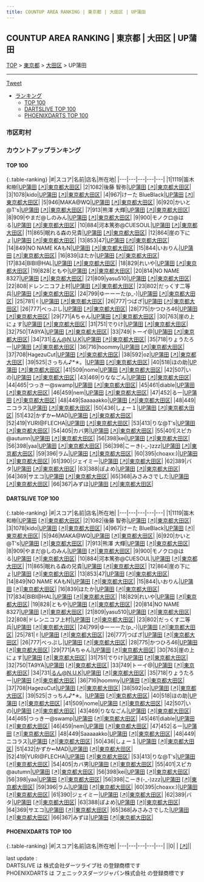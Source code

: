 ```yaml
---
title: COUNTUP AREA RANKING | 東京都 | 大田区 | UP蒲田
---
```

## COUNTUP AREA RANKING | 東京都 | 大田区 | UP蒲田

[TOP](/darts/rank/) > [東京都](/darts/rank/東京都/) > [大田区](/darts/rank/東京都/大田区/) > UP蒲田

___

<a href="https://twitter.com/share?ref_src=twsrc%5Etfw" data-text="COUNTUP AREA RANKING | 東京都大田区UP蒲田" class="twitter-share-button" data-hashtags="DARTSLIVE,PHOENIXDARTS,darts,ダーツ" data-show-count="false">Tweet</a>

* [ランキング](#カウントアップランキング)
    * [TOP 100](#top-100)
    * [DARTSLIVE TOP 100](#dartslive-top-100)
    * [PHOENIXDARTS TOP 100](#phoenixdarts-top-100)

### 市区町村

<ul>

</ul>

### カウントアップランキング

#### TOP 100



{:.table-ranking}
|#|スコア|名前|店名|所在地|
|---|---|---|---|---|
|1|1119|<span class="rank-name-dl">笛木　和樹</span>|<a href="/darts/rank/shops/bbd06daa3728c642a3f63593b5358cc4.html">UP蒲田</a> <a href="https://search.dartslive.com/jp/shop/bbd06daa3728c642a3f63593b5358cc4">[↗]</a>|<a href="/darts/rank/東京都/大田区">東京都大田区</a>|
|2|1082|<span class="rank-name-dl">後藤 智弥</span>|<a href="/darts/rank/shops/bbd06daa3728c642a3f63593b5358cc4.html">UP蒲田</a> <a href="https://search.dartslive.com/jp/shop/bbd06daa3728c642a3f63593b5358cc4">[↗]</a>|<a href="/darts/rank/東京都/大田区">東京都大田区</a>|
|3|1078|<span class="rank-name-dl">kido</span>|<a href="/darts/rank/shops/bbd06daa3728c642a3f63593b5358cc4.html">UP蒲田</a> <a href="https://search.dartslive.com/jp/shop/bbd06daa3728c642a3f63593b5358cc4">[↗]</a>|<a href="/darts/rank/東京都/大田区">東京都大田区</a>|
|4|967|<span class="rank-name-dl">けーた BlueBlack</span>|<a href="/darts/rank/shops/bbd06daa3728c642a3f63593b5358cc4.html">UP蒲田</a> <a href="https://search.dartslive.com/jp/shop/bbd06daa3728c642a3f63593b5358cc4">[↗]</a>|<a href="/darts/rank/東京都/大田区">東京都大田区</a>|
|5|946|<span class="rank-name-dl">MAKA@WQ</span>|<a href="/darts/rank/shops/bbd06daa3728c642a3f63593b5358cc4.html">UP蒲田</a> <a href="https://search.dartslive.com/jp/shop/bbd06daa3728c642a3f63593b5358cc4">[↗]</a>|<a href="/darts/rank/東京都/大田区">東京都大田区</a>|
|6|920|<span class="rank-name-dl">かいと@T&#x27;s</span>|<a href="/darts/rank/shops/bbd06daa3728c642a3f63593b5358cc4.html">UP蒲田</a> <a href="https://search.dartslive.com/jp/shop/bbd06daa3728c642a3f63593b5358cc4">[↗]</a>|<a href="/darts/rank/東京都/大田区">東京都大田区</a>|
|7|913|<span class="rank-name-dl">熊澤 大輝</span>|<a href="/darts/rank/shops/bbd06daa3728c642a3f63593b5358cc4.html">UP蒲田</a> <a href="https://search.dartslive.com/jp/shop/bbd06daa3728c642a3f63593b5358cc4">[↗]</a>|<a href="/darts/rank/東京都/大田区">東京都大田区</a>|
|8|909|<span class="rank-name-dl">やまだ@しのみん</span>|<a href="/darts/rank/shops/bbd06daa3728c642a3f63593b5358cc4.html">UP蒲田</a> <a href="https://search.dartslive.com/jp/shop/bbd06daa3728c642a3f63593b5358cc4">[↗]</a>|<a href="/darts/rank/東京都/大田区">東京都大田区</a>|
|9|900|<span class="rank-name-dl">モノクロ@はる</span>|<a href="/darts/rank/shops/bbd06daa3728c642a3f63593b5358cc4.html">UP蒲田</a> <a href="https://search.dartslive.com/jp/shop/bbd06daa3728c642a3f63593b5358cc4">[↗]</a>|<a href="/darts/rank/東京都/大田区">東京都大田区</a>|
|10|884|<span class="rank-name-dl">河本篤弥@CUESOUL</span>|<a href="/darts/rank/shops/bbd06daa3728c642a3f63593b5358cc4.html">UP蒲田</a> <a href="https://search.dartslive.com/jp/shop/bbd06daa3728c642a3f63593b5358cc4">[↗]</a>|<a href="/darts/rank/東京都/大田区">東京都大田区</a>|
|11|865|<span class="rank-name-dl">眠れる森の兄貴</span>|<a href="/darts/rank/shops/bbd06daa3728c642a3f63593b5358cc4.html">UP蒲田</a> <a href="https://search.dartslive.com/jp/shop/bbd06daa3728c642a3f63593b5358cc4">[↗]</a>|<a href="/darts/rank/東京都/大田区">東京都大田区</a>|
|12|864|<span class="rank-name-dl">崖の下にょ</span>|<a href="/darts/rank/shops/bbd06daa3728c642a3f63593b5358cc4.html">UP蒲田</a> <a href="https://search.dartslive.com/jp/shop/bbd06daa3728c642a3f63593b5358cc4">[↗]</a>|<a href="/darts/rank/東京都/大田区">東京都大田区</a>|
|13|853|<span class="rank-name-dl">47</span>|<a href="/darts/rank/shops/bbd06daa3728c642a3f63593b5358cc4.html">UP蒲田</a> <a href="https://search.dartslive.com/jp/shop/bbd06daa3728c642a3f63593b5358cc4">[↗]</a>|<a href="/darts/rank/東京都/大田区">東京都大田区</a>|
|14|849|<span class="rank-name-dl">NO NAME KAもN</span>|<a href="/darts/rank/shops/bbd06daa3728c642a3f63593b5358cc4.html">UP蒲田</a> <a href="https://search.dartslive.com/jp/shop/bbd06daa3728c642a3f63593b5358cc4">[↗]</a>|<a href="/darts/rank/東京都/大田区">東京都大田区</a>|
|15|844|<span class="rank-name-dl">いおりん</span>|<a href="/darts/rank/shops/bbd06daa3728c642a3f63593b5358cc4.html">UP蒲田</a> <a href="https://search.dartslive.com/jp/shop/bbd06daa3728c642a3f63593b5358cc4">[↗]</a>|<a href="/darts/rank/東京都/大田区">東京都大田区</a>|
|16|839|<span class="rank-name-dl">ほたか</span>|<a href="/darts/rank/shops/bbd06daa3728c642a3f63593b5358cc4.html">UP蒲田</a> <a href="https://search.dartslive.com/jp/shop/bbd06daa3728c642a3f63593b5358cc4">[↗]</a>|<a href="/darts/rank/東京都/大田区">東京都大田区</a>|
|17|834|<span class="rank-name-dl">BIBI@HAL</span>|<a href="/darts/rank/shops/bbd06daa3728c642a3f63593b5358cc4.html">UP蒲田</a> <a href="https://search.dartslive.com/jp/shop/bbd06daa3728c642a3f63593b5358cc4">[↗]</a>|<a href="/darts/rank/東京都/大田区">東京都大田区</a>|
|18|829|<span class="rank-name-dl">れいや</span>|<a href="/darts/rank/shops/bbd06daa3728c642a3f63593b5358cc4.html">UP蒲田</a> <a href="https://search.dartslive.com/jp/shop/bbd06daa3728c642a3f63593b5358cc4">[↗]</a>|<a href="/darts/rank/東京都/大田区">東京都大田区</a>|
|19|828|<span class="rank-name-dl">ともや</span>|<a href="/darts/rank/shops/bbd06daa3728c642a3f63593b5358cc4.html">UP蒲田</a> <a href="https://search.dartslive.com/jp/shop/bbd06daa3728c642a3f63593b5358cc4">[↗]</a>|<a href="/darts/rank/東京都/大田区">東京都大田区</a>|
|20|814|<span class="rank-name-dl">NO NAME 8327</span>|<a href="/darts/rank/shops/bbd06daa3728c642a3f63593b5358cc4.html">UP蒲田</a> <a href="https://search.dartslive.com/jp/shop/bbd06daa3728c642a3f63593b5358cc4">[↗]</a>|<a href="/darts/rank/東京都/大田区">東京都大田区</a>|
|21|809|<span class="rank-name-dl">yasu510</span>|<a href="/darts/rank/shops/bbd06daa3728c642a3f63593b5358cc4.html">UP蒲田</a> <a href="https://search.dartslive.com/jp/shop/bbd06daa3728c642a3f63593b5358cc4">[↗]</a>|<a href="/darts/rank/東京都/大田区">東京都大田区</a>|
|22|808|<span class="rank-name-dl">ドレンニコフ上村</span>|<a href="/darts/rank/shops/bbd06daa3728c642a3f63593b5358cc4.html">UP蒲田</a> <a href="https://search.dartslive.com/jp/shop/bbd06daa3728c642a3f63593b5358cc4">[↗]</a>|<a href="/darts/rank/東京都/大田区">東京都大田区</a>|
|23|802|<span class="rank-name-dl">だっくす二等兵</span>|<a href="/darts/rank/shops/bbd06daa3728c642a3f63593b5358cc4.html">UP蒲田</a> <a href="https://search.dartslive.com/jp/shop/bbd06daa3728c642a3f63593b5358cc4">[↗]</a>|<a href="/darts/rank/東京都/大田区">東京都大田区</a>|
|24|799|<span class="rank-name-dl">ゆーーーた(p_-)</span>|<a href="/darts/rank/shops/bbd06daa3728c642a3f63593b5358cc4.html">UP蒲田</a> <a href="https://search.dartslive.com/jp/shop/bbd06daa3728c642a3f63593b5358cc4">[↗]</a>|<a href="/darts/rank/東京都/大田区">東京都大田区</a>|
|25|781|<span class="rank-name-dl">✌︎</span>|<a href="/darts/rank/shops/bbd06daa3728c642a3f63593b5358cc4.html">UP蒲田</a> <a href="https://search.dartslive.com/jp/shop/bbd06daa3728c642a3f63593b5358cc4">[↗]</a>|<a href="/darts/rank/東京都/大田区">東京都大田区</a>|
|26|777|<span class="rank-name-dl">つばざ</span>|<a href="/darts/rank/shops/bbd06daa3728c642a3f63593b5358cc4.html">UP蒲田</a> <a href="https://search.dartslive.com/jp/shop/bbd06daa3728c642a3f63593b5358cc4">[↗]</a>|<a href="/darts/rank/東京都/大田区">東京都大田区</a>|
|26|777|<span class="rank-name-dl">べっぷし</span>|<a href="/darts/rank/shops/bbd06daa3728c642a3f63593b5358cc4.html">UP蒲田</a> <a href="https://search.dartslive.com/jp/shop/bbd06daa3728c642a3f63593b5358cc4">[↗]</a>|<a href="/darts/rank/東京都/大田区">東京都大田区</a>|
|28|775|<span class="rank-name-dl">かつひろ46</span>|<a href="/darts/rank/shops/bbd06daa3728c642a3f63593b5358cc4.html">UP蒲田</a> <a href="https://search.dartslive.com/jp/shop/bbd06daa3728c642a3f63593b5358cc4">[↗]</a>|<a href="/darts/rank/東京都/大田区">東京都大田区</a>|
|29|771|<span class="rank-name-dl">Aちゃん</span>|<a href="/darts/rank/shops/bbd06daa3728c642a3f63593b5358cc4.html">UP蒲田</a> <a href="https://search.dartslive.com/jp/shop/bbd06daa3728c642a3f63593b5358cc4">[↗]</a>|<a href="/darts/rank/東京都/大田区">東京都大田区</a>|
|30|763|<span class="rank-name-dl">崖の上にょす</span>|<a href="/darts/rank/shops/bbd06daa3728c642a3f63593b5358cc4.html">UP蒲田</a> <a href="https://search.dartslive.com/jp/shop/bbd06daa3728c642a3f63593b5358cc4">[↗]</a>|<a href="/darts/rank/東京都/大田区">東京都大田区</a>|
|31|751|<span class="rank-name-dl">でりけ</span>|<a href="/darts/rank/shops/bbd06daa3728c642a3f63593b5358cc4.html">UP蒲田</a> <a href="https://search.dartslive.com/jp/shop/bbd06daa3728c642a3f63593b5358cc4">[↗]</a>|<a href="/darts/rank/東京都/大田区">東京都大田区</a>|
|32|750|<span class="rank-name-dl">TA9YA</span>|<a href="/darts/rank/shops/bbd06daa3728c642a3f63593b5358cc4.html">UP蒲田</a> <a href="https://search.dartslive.com/jp/shop/bbd06daa3728c642a3f63593b5358cc4">[↗]</a>|<a href="/darts/rank/東京都/大田区">東京都大田区</a>|
|33|749|<span class="rank-name-dl">トーイ@</span>|<a href="/darts/rank/shops/bbd06daa3728c642a3f63593b5358cc4.html">UP蒲田</a> <a href="https://search.dartslive.com/jp/shop/bbd06daa3728c642a3f63593b5358cc4">[↗]</a>|<a href="/darts/rank/東京都/大田区">東京都大田区</a>|
|34|731|<span class="rank-name-dl">るん@N.U.K</span>|<a href="/darts/rank/shops/bbd06daa3728c642a3f63593b5358cc4.html">UP蒲田</a> <a href="https://search.dartslive.com/jp/shop/bbd06daa3728c642a3f63593b5358cc4">[↗]</a>|<a href="/darts/rank/東京都/大田区">東京都大田区</a>|
|35|718|<span class="rank-name-dl">りょうたろー</span>|<a href="/darts/rank/shops/bbd06daa3728c642a3f63593b5358cc4.html">UP蒲田</a> <a href="https://search.dartslive.com/jp/shop/bbd06daa3728c642a3f63593b5358cc4">[↗]</a>|<a href="/darts/rank/東京都/大田区">東京都大田区</a>|
|36|716|<span class="rank-name-dl">hoommy</span>|<a href="/darts/rank/shops/bbd06daa3728c642a3f63593b5358cc4.html">UP蒲田</a> <a href="https://search.dartslive.com/jp/shop/bbd06daa3728c642a3f63593b5358cc4">[↗]</a>|<a href="/darts/rank/東京都/大田区">東京都大田区</a>|
|37|708|<span class="rank-name-dl">HagezuCut</span>|<a href="/darts/rank/shops/bbd06daa3728c642a3f63593b5358cc4.html">UP蒲田</a> <a href="https://search.dartslive.com/jp/shop/bbd06daa3728c642a3f63593b5358cc4">[↗]</a>|<a href="/darts/rank/東京都/大田区">東京都大田区</a>|
|38|592|<span class="rank-name-dl">oz</span>|<a href="/darts/rank/shops/bbd06daa3728c642a3f63593b5358cc4.html">UP蒲田</a> <a href="https://search.dartslive.com/jp/shop/bbd06daa3728c642a3f63593b5358cc4">[↗]</a>|<a href="/darts/rank/東京都/大田区">東京都大田区</a>|
|39|525|<span class="rank-name-dl">さっちん♪*✭。</span>|<a href="/darts/rank/shops/bbd06daa3728c642a3f63593b5358cc4.html">UP蒲田</a> <a href="https://search.dartslive.com/jp/shop/bbd06daa3728c642a3f63593b5358cc4">[↗]</a>|<a href="/darts/rank/東京都/大田区">東京都大田区</a>|
|40|518|<span class="rank-name-dl">ほの助</span>|<a href="/darts/rank/shops/bbd06daa3728c642a3f63593b5358cc4.html">UP蒲田</a> <a href="https://search.dartslive.com/jp/shop/bbd06daa3728c642a3f63593b5358cc4">[↗]</a>|<a href="/darts/rank/東京都/大田区">東京都大田区</a>|
|41|509|<span class="rank-name-dl">nome</span>|<a href="/darts/rank/shops/bbd06daa3728c642a3f63593b5358cc4.html">UP蒲田</a> <a href="https://search.dartslive.com/jp/shop/bbd06daa3728c642a3f63593b5358cc4">[↗]</a>|<a href="/darts/rank/東京都/大田区">東京都大田区</a>|
|42|507|<span class="rank-name-dl">いの</span>|<a href="/darts/rank/shops/bbd06daa3728c642a3f63593b5358cc4.html">UP蒲田</a> <a href="https://search.dartslive.com/jp/shop/bbd06daa3728c642a3f63593b5358cc4">[↗]</a>|<a href="/darts/rank/東京都/大田区">東京都大田区</a>|
|43|469|<span class="rank-name-dl">りななごん</span>|<a href="/darts/rank/shops/bbd06daa3728c642a3f63593b5358cc4.html">UP蒲田</a> <a href="https://search.dartslive.com/jp/shop/bbd06daa3728c642a3f63593b5358cc4">[↗]</a>|<a href="/darts/rank/東京都/大田区">東京都大田区</a>|
|44|465|<span class="rank-name-dl">つっきー@swamp</span>|<a href="/darts/rank/shops/bbd06daa3728c642a3f63593b5358cc4.html">UP蒲田</a> <a href="https://search.dartslive.com/jp/shop/bbd06daa3728c642a3f63593b5358cc4">[↗]</a>|<a href="/darts/rank/東京都/大田区">東京都大田区</a>|
|45|461|<span class="rank-name-dl">diable</span>|<a href="/darts/rank/shops/bbd06daa3728c642a3f63593b5358cc4.html">UP蒲田</a> <a href="https://search.dartslive.com/jp/shop/bbd06daa3728c642a3f63593b5358cc4">[↗]</a>|<a href="/darts/rank/東京都/大田区">東京都大田区</a>|
|46|459|<span class="rank-name-dl">nem</span>|<a href="/darts/rank/shops/bbd06daa3728c642a3f63593b5358cc4.html">UP蒲田</a> <a href="https://search.dartslive.com/jp/shop/bbd06daa3728c642a3f63593b5358cc4">[↗]</a>|<a href="/darts/rank/東京都/大田区">東京都大田区</a>|
|47|452|<span class="rank-name-dl">るー</span>|<a href="/darts/rank/shops/bbd06daa3728c642a3f63593b5358cc4.html">UP蒲田</a> <a href="https://search.dartslive.com/jp/shop/bbd06daa3728c642a3f63593b5358cc4">[↗]</a>|<a href="/darts/rank/東京都/大田区">東京都大田区</a>|
|48|449|<span class="rank-name-dl">Saaaaakko</span>|<a href="/darts/rank/shops/bbd06daa3728c642a3f63593b5358cc4.html">UP蒲田</a> <a href="https://search.dartslive.com/jp/shop/bbd06daa3728c642a3f63593b5358cc4">[↗]</a>|<a href="/darts/rank/東京都/大田区">東京都大田区</a>|
|48|449|<span class="rank-name-dl">ニコラス</span>|<a href="/darts/rank/shops/bbd06daa3728c642a3f63593b5358cc4.html">UP蒲田</a> <a href="https://search.dartslive.com/jp/shop/bbd06daa3728c642a3f63593b5358cc4">[↗]</a>|<a href="/darts/rank/東京都/大田区">東京都大田区</a>|
|50|436|<span class="rank-name-dl">しょー１</span>|<a href="/darts/rank/shops/bbd06daa3728c642a3f63593b5358cc4.html">UP蒲田</a> <a href="https://search.dartslive.com/jp/shop/bbd06daa3728c642a3f63593b5358cc4">[↗]</a>|<a href="/darts/rank/東京都/大田区">東京都大田区</a>|
|51|432|<span class="rank-name-dl">かずか➻MAD</span>|<a href="/darts/rank/shops/bbd06daa3728c642a3f63593b5358cc4.html">UP蒲田</a> <a href="https://search.dartslive.com/jp/shop/bbd06daa3728c642a3f63593b5358cc4">[↗]</a>|<a href="/darts/rank/東京都/大田区">東京都大田区</a>|
|52|419|<span class="rank-name-dl">YURI@FLECHA</span>|<a href="/darts/rank/shops/bbd06daa3728c642a3f63593b5358cc4.html">UP蒲田</a> <a href="https://search.dartslive.com/jp/shop/bbd06daa3728c642a3f63593b5358cc4">[↗]</a>|<a href="/darts/rank/東京都/大田区">東京都大田区</a>|
|53|413|<span class="rank-name-dl">りな@T&#x27;s</span>|<a href="/darts/rank/shops/bbd06daa3728c642a3f63593b5358cc4.html">UP蒲田</a> <a href="https://search.dartslive.com/jp/shop/bbd06daa3728c642a3f63593b5358cc4">[↗]</a>|<a href="/darts/rank/東京都/大田区">東京都大田区</a>|
|54|405|<span class="rank-name-dl">カバ男</span>|<a href="/darts/rank/shops/bbd06daa3728c642a3f63593b5358cc4.html">UP蒲田</a> <a href="https://search.dartslive.com/jp/shop/bbd06daa3728c642a3f63593b5358cc4">[↗]</a>|<a href="/darts/rank/東京都/大田区">東京都大田区</a>|
|55|401|<span class="rank-name-dl">スピカ@autumn</span>|<a href="/darts/rank/shops/bbd06daa3728c642a3f63593b5358cc4.html">UP蒲田</a> <a href="https://search.dartslive.com/jp/shop/bbd06daa3728c642a3f63593b5358cc4">[↗]</a>|<a href="/darts/rank/東京都/大田区">東京都大田区</a>|
|56|398|<span class="rank-name-dl">kei</span>|<a href="/darts/rank/shops/bbd06daa3728c642a3f63593b5358cc4.html">UP蒲田</a> <a href="https://search.dartslive.com/jp/shop/bbd06daa3728c642a3f63593b5358cc4">[↗]</a>|<a href="/darts/rank/東京都/大田区">東京都大田区</a>|
|56|398|<span class="rank-name-dl">yaa</span>|<a href="/darts/rank/shops/bbd06daa3728c642a3f63593b5358cc4.html">UP蒲田</a> <a href="https://search.dartslive.com/jp/shop/bbd06daa3728c642a3f63593b5358cc4">[↗]</a>|<a href="/darts/rank/東京都/大田区">東京都大田区</a>|
|56|398|<span class="rank-name-dl">こーき(-_-)zzz</span>|<a href="/darts/rank/shops/bbd06daa3728c642a3f63593b5358cc4.html">UP蒲田</a> <a href="https://search.dartslive.com/jp/shop/bbd06daa3728c642a3f63593b5358cc4">[↗]</a>|<a href="/darts/rank/東京都/大田区">東京都大田区</a>|
|59|396|<span class="rank-name-dl">ラム</span>|<a href="/darts/rank/shops/bbd06daa3728c642a3f63593b5358cc4.html">UP蒲田</a> <a href="https://search.dartslive.com/jp/shop/bbd06daa3728c642a3f63593b5358cc4">[↗]</a>|<a href="/darts/rank/東京都/大田区">東京都大田区</a>|
|60|395|<span class="rank-name-dl">choaxx:)</span>|<a href="/darts/rank/shops/bbd06daa3728c642a3f63593b5358cc4.html">UP蒲田</a> <a href="https://search.dartslive.com/jp/shop/bbd06daa3728c642a3f63593b5358cc4">[↗]</a>|<a href="/darts/rank/東京都/大田区">東京都大田区</a>|
|61|390|<span class="rank-name-dl">ジェイミー</span>|<a href="/darts/rank/shops/bbd06daa3728c642a3f63593b5358cc4.html">UP蒲田</a> <a href="https://search.dartslive.com/jp/shop/bbd06daa3728c642a3f63593b5358cc4">[↗]</a>|<a href="/darts/rank/東京都/大田区">東京都大田区</a>|
|62|389|<span class="rank-name-dl">バタ</span>|<a href="/darts/rank/shops/bbd06daa3728c642a3f63593b5358cc4.html">UP蒲田</a> <a href="https://search.dartslive.com/jp/shop/bbd06daa3728c642a3f63593b5358cc4">[↗]</a>|<a href="/darts/rank/東京都/大田区">東京都大田区</a>|
|63|388|<span class="rank-name-dl">ぽよめ</span>|<a href="/darts/rank/shops/bbd06daa3728c642a3f63593b5358cc4.html">UP蒲田</a> <a href="https://search.dartslive.com/jp/shop/bbd06daa3728c642a3f63593b5358cc4">[↗]</a>|<a href="/darts/rank/東京都/大田区">東京都大田区</a>|
|64|369|<span class="rank-name-dl">サエコ</span>|<a href="/darts/rank/shops/bbd06daa3728c642a3f63593b5358cc4.html">UP蒲田</a> <a href="https://search.dartslive.com/jp/shop/bbd06daa3728c642a3f63593b5358cc4">[↗]</a>|<a href="/darts/rank/東京都/大田区">東京都大田区</a>|
|65|368|<span class="rank-name-dl">みさみさでした</span>|<a href="/darts/rank/shops/bbd06daa3728c642a3f63593b5358cc4.html">UP蒲田</a> <a href="https://search.dartslive.com/jp/shop/bbd06daa3728c642a3f63593b5358cc4">[↗]</a>|<a href="/darts/rank/東京都/大田区">東京都大田区</a>|
|66|367|<span class="rank-name-dl">みずほ</span>|<a href="/darts/rank/shops/bbd06daa3728c642a3f63593b5358cc4.html">UP蒲田</a> <a href="https://search.dartslive.com/jp/shop/bbd06daa3728c642a3f63593b5358cc4">[↗]</a>|<a href="/darts/rank/東京都/大田区">東京都大田区</a>|


#### DARTSLIVE TOP 100



{:.table-ranking}
|#|スコア|名前|店名|所在地|
|---|---|---|---|---|
|1|1119|<span class="rank-name-dl">笛木　和樹</span>|<a href="/darts/rank/shops/bbd06daa3728c642a3f63593b5358cc4.html">UP蒲田</a> <a href="https://search.dartslive.com/jp/shop/bbd06daa3728c642a3f63593b5358cc4">[↗]</a>|<a href="/darts/rank/東京都/大田区">東京都大田区</a>|
|2|1082|<span class="rank-name-dl">後藤 智弥</span>|<a href="/darts/rank/shops/bbd06daa3728c642a3f63593b5358cc4.html">UP蒲田</a> <a href="https://search.dartslive.com/jp/shop/bbd06daa3728c642a3f63593b5358cc4">[↗]</a>|<a href="/darts/rank/東京都/大田区">東京都大田区</a>|
|3|1078|<span class="rank-name-dl">kido</span>|<a href="/darts/rank/shops/bbd06daa3728c642a3f63593b5358cc4.html">UP蒲田</a> <a href="https://search.dartslive.com/jp/shop/bbd06daa3728c642a3f63593b5358cc4">[↗]</a>|<a href="/darts/rank/東京都/大田区">東京都大田区</a>|
|4|967|<span class="rank-name-dl">けーた BlueBlack</span>|<a href="/darts/rank/shops/bbd06daa3728c642a3f63593b5358cc4.html">UP蒲田</a> <a href="https://search.dartslive.com/jp/shop/bbd06daa3728c642a3f63593b5358cc4">[↗]</a>|<a href="/darts/rank/東京都/大田区">東京都大田区</a>|
|5|946|<span class="rank-name-dl">MAKA@WQ</span>|<a href="/darts/rank/shops/bbd06daa3728c642a3f63593b5358cc4.html">UP蒲田</a> <a href="https://search.dartslive.com/jp/shop/bbd06daa3728c642a3f63593b5358cc4">[↗]</a>|<a href="/darts/rank/東京都/大田区">東京都大田区</a>|
|6|920|<span class="rank-name-dl">かいと@T&#x27;s</span>|<a href="/darts/rank/shops/bbd06daa3728c642a3f63593b5358cc4.html">UP蒲田</a> <a href="https://search.dartslive.com/jp/shop/bbd06daa3728c642a3f63593b5358cc4">[↗]</a>|<a href="/darts/rank/東京都/大田区">東京都大田区</a>|
|7|913|<span class="rank-name-dl">熊澤 大輝</span>|<a href="/darts/rank/shops/bbd06daa3728c642a3f63593b5358cc4.html">UP蒲田</a> <a href="https://search.dartslive.com/jp/shop/bbd06daa3728c642a3f63593b5358cc4">[↗]</a>|<a href="/darts/rank/東京都/大田区">東京都大田区</a>|
|8|909|<span class="rank-name-dl">やまだ@しのみん</span>|<a href="/darts/rank/shops/bbd06daa3728c642a3f63593b5358cc4.html">UP蒲田</a> <a href="https://search.dartslive.com/jp/shop/bbd06daa3728c642a3f63593b5358cc4">[↗]</a>|<a href="/darts/rank/東京都/大田区">東京都大田区</a>|
|9|900|<span class="rank-name-dl">モノクロ@はる</span>|<a href="/darts/rank/shops/bbd06daa3728c642a3f63593b5358cc4.html">UP蒲田</a> <a href="https://search.dartslive.com/jp/shop/bbd06daa3728c642a3f63593b5358cc4">[↗]</a>|<a href="/darts/rank/東京都/大田区">東京都大田区</a>|
|10|884|<span class="rank-name-dl">河本篤弥@CUESOUL</span>|<a href="/darts/rank/shops/bbd06daa3728c642a3f63593b5358cc4.html">UP蒲田</a> <a href="https://search.dartslive.com/jp/shop/bbd06daa3728c642a3f63593b5358cc4">[↗]</a>|<a href="/darts/rank/東京都/大田区">東京都大田区</a>|
|11|865|<span class="rank-name-dl">眠れる森の兄貴</span>|<a href="/darts/rank/shops/bbd06daa3728c642a3f63593b5358cc4.html">UP蒲田</a> <a href="https://search.dartslive.com/jp/shop/bbd06daa3728c642a3f63593b5358cc4">[↗]</a>|<a href="/darts/rank/東京都/大田区">東京都大田区</a>|
|12|864|<span class="rank-name-dl">崖の下にょ</span>|<a href="/darts/rank/shops/bbd06daa3728c642a3f63593b5358cc4.html">UP蒲田</a> <a href="https://search.dartslive.com/jp/shop/bbd06daa3728c642a3f63593b5358cc4">[↗]</a>|<a href="/darts/rank/東京都/大田区">東京都大田区</a>|
|13|853|<span class="rank-name-dl">47</span>|<a href="/darts/rank/shops/bbd06daa3728c642a3f63593b5358cc4.html">UP蒲田</a> <a href="https://search.dartslive.com/jp/shop/bbd06daa3728c642a3f63593b5358cc4">[↗]</a>|<a href="/darts/rank/東京都/大田区">東京都大田区</a>|
|14|849|<span class="rank-name-dl">NO NAME KAもN</span>|<a href="/darts/rank/shops/bbd06daa3728c642a3f63593b5358cc4.html">UP蒲田</a> <a href="https://search.dartslive.com/jp/shop/bbd06daa3728c642a3f63593b5358cc4">[↗]</a>|<a href="/darts/rank/東京都/大田区">東京都大田区</a>|
|15|844|<span class="rank-name-dl">いおりん</span>|<a href="/darts/rank/shops/bbd06daa3728c642a3f63593b5358cc4.html">UP蒲田</a> <a href="https://search.dartslive.com/jp/shop/bbd06daa3728c642a3f63593b5358cc4">[↗]</a>|<a href="/darts/rank/東京都/大田区">東京都大田区</a>|
|16|839|<span class="rank-name-dl">ほたか</span>|<a href="/darts/rank/shops/bbd06daa3728c642a3f63593b5358cc4.html">UP蒲田</a> <a href="https://search.dartslive.com/jp/shop/bbd06daa3728c642a3f63593b5358cc4">[↗]</a>|<a href="/darts/rank/東京都/大田区">東京都大田区</a>|
|17|834|<span class="rank-name-dl">BIBI@HAL</span>|<a href="/darts/rank/shops/bbd06daa3728c642a3f63593b5358cc4.html">UP蒲田</a> <a href="https://search.dartslive.com/jp/shop/bbd06daa3728c642a3f63593b5358cc4">[↗]</a>|<a href="/darts/rank/東京都/大田区">東京都大田区</a>|
|18|829|<span class="rank-name-dl">れいや</span>|<a href="/darts/rank/shops/bbd06daa3728c642a3f63593b5358cc4.html">UP蒲田</a> <a href="https://search.dartslive.com/jp/shop/bbd06daa3728c642a3f63593b5358cc4">[↗]</a>|<a href="/darts/rank/東京都/大田区">東京都大田区</a>|
|19|828|<span class="rank-name-dl">ともや</span>|<a href="/darts/rank/shops/bbd06daa3728c642a3f63593b5358cc4.html">UP蒲田</a> <a href="https://search.dartslive.com/jp/shop/bbd06daa3728c642a3f63593b5358cc4">[↗]</a>|<a href="/darts/rank/東京都/大田区">東京都大田区</a>|
|20|814|<span class="rank-name-dl">NO NAME 8327</span>|<a href="/darts/rank/shops/bbd06daa3728c642a3f63593b5358cc4.html">UP蒲田</a> <a href="https://search.dartslive.com/jp/shop/bbd06daa3728c642a3f63593b5358cc4">[↗]</a>|<a href="/darts/rank/東京都/大田区">東京都大田区</a>|
|21|809|<span class="rank-name-dl">yasu510</span>|<a href="/darts/rank/shops/bbd06daa3728c642a3f63593b5358cc4.html">UP蒲田</a> <a href="https://search.dartslive.com/jp/shop/bbd06daa3728c642a3f63593b5358cc4">[↗]</a>|<a href="/darts/rank/東京都/大田区">東京都大田区</a>|
|22|808|<span class="rank-name-dl">ドレンニコフ上村</span>|<a href="/darts/rank/shops/bbd06daa3728c642a3f63593b5358cc4.html">UP蒲田</a> <a href="https://search.dartslive.com/jp/shop/bbd06daa3728c642a3f63593b5358cc4">[↗]</a>|<a href="/darts/rank/東京都/大田区">東京都大田区</a>|
|23|802|<span class="rank-name-dl">だっくす二等兵</span>|<a href="/darts/rank/shops/bbd06daa3728c642a3f63593b5358cc4.html">UP蒲田</a> <a href="https://search.dartslive.com/jp/shop/bbd06daa3728c642a3f63593b5358cc4">[↗]</a>|<a href="/darts/rank/東京都/大田区">東京都大田区</a>|
|24|799|<span class="rank-name-dl">ゆーーーた(p_-)</span>|<a href="/darts/rank/shops/bbd06daa3728c642a3f63593b5358cc4.html">UP蒲田</a> <a href="https://search.dartslive.com/jp/shop/bbd06daa3728c642a3f63593b5358cc4">[↗]</a>|<a href="/darts/rank/東京都/大田区">東京都大田区</a>|
|25|781|<span class="rank-name-dl">✌︎</span>|<a href="/darts/rank/shops/bbd06daa3728c642a3f63593b5358cc4.html">UP蒲田</a> <a href="https://search.dartslive.com/jp/shop/bbd06daa3728c642a3f63593b5358cc4">[↗]</a>|<a href="/darts/rank/東京都/大田区">東京都大田区</a>|
|26|777|<span class="rank-name-dl">つばざ</span>|<a href="/darts/rank/shops/bbd06daa3728c642a3f63593b5358cc4.html">UP蒲田</a> <a href="https://search.dartslive.com/jp/shop/bbd06daa3728c642a3f63593b5358cc4">[↗]</a>|<a href="/darts/rank/東京都/大田区">東京都大田区</a>|
|26|777|<span class="rank-name-dl">べっぷし</span>|<a href="/darts/rank/shops/bbd06daa3728c642a3f63593b5358cc4.html">UP蒲田</a> <a href="https://search.dartslive.com/jp/shop/bbd06daa3728c642a3f63593b5358cc4">[↗]</a>|<a href="/darts/rank/東京都/大田区">東京都大田区</a>|
|28|775|<span class="rank-name-dl">かつひろ46</span>|<a href="/darts/rank/shops/bbd06daa3728c642a3f63593b5358cc4.html">UP蒲田</a> <a href="https://search.dartslive.com/jp/shop/bbd06daa3728c642a3f63593b5358cc4">[↗]</a>|<a href="/darts/rank/東京都/大田区">東京都大田区</a>|
|29|771|<span class="rank-name-dl">Aちゃん</span>|<a href="/darts/rank/shops/bbd06daa3728c642a3f63593b5358cc4.html">UP蒲田</a> <a href="https://search.dartslive.com/jp/shop/bbd06daa3728c642a3f63593b5358cc4">[↗]</a>|<a href="/darts/rank/東京都/大田区">東京都大田区</a>|
|30|763|<span class="rank-name-dl">崖の上にょす</span>|<a href="/darts/rank/shops/bbd06daa3728c642a3f63593b5358cc4.html">UP蒲田</a> <a href="https://search.dartslive.com/jp/shop/bbd06daa3728c642a3f63593b5358cc4">[↗]</a>|<a href="/darts/rank/東京都/大田区">東京都大田区</a>|
|31|751|<span class="rank-name-dl">でりけ</span>|<a href="/darts/rank/shops/bbd06daa3728c642a3f63593b5358cc4.html">UP蒲田</a> <a href="https://search.dartslive.com/jp/shop/bbd06daa3728c642a3f63593b5358cc4">[↗]</a>|<a href="/darts/rank/東京都/大田区">東京都大田区</a>|
|32|750|<span class="rank-name-dl">TA9YA</span>|<a href="/darts/rank/shops/bbd06daa3728c642a3f63593b5358cc4.html">UP蒲田</a> <a href="https://search.dartslive.com/jp/shop/bbd06daa3728c642a3f63593b5358cc4">[↗]</a>|<a href="/darts/rank/東京都/大田区">東京都大田区</a>|
|33|749|<span class="rank-name-dl">トーイ@</span>|<a href="/darts/rank/shops/bbd06daa3728c642a3f63593b5358cc4.html">UP蒲田</a> <a href="https://search.dartslive.com/jp/shop/bbd06daa3728c642a3f63593b5358cc4">[↗]</a>|<a href="/darts/rank/東京都/大田区">東京都大田区</a>|
|34|731|<span class="rank-name-dl">るん@N.U.K</span>|<a href="/darts/rank/shops/bbd06daa3728c642a3f63593b5358cc4.html">UP蒲田</a> <a href="https://search.dartslive.com/jp/shop/bbd06daa3728c642a3f63593b5358cc4">[↗]</a>|<a href="/darts/rank/東京都/大田区">東京都大田区</a>|
|35|718|<span class="rank-name-dl">りょうたろー</span>|<a href="/darts/rank/shops/bbd06daa3728c642a3f63593b5358cc4.html">UP蒲田</a> <a href="https://search.dartslive.com/jp/shop/bbd06daa3728c642a3f63593b5358cc4">[↗]</a>|<a href="/darts/rank/東京都/大田区">東京都大田区</a>|
|36|716|<span class="rank-name-dl">hoommy</span>|<a href="/darts/rank/shops/bbd06daa3728c642a3f63593b5358cc4.html">UP蒲田</a> <a href="https://search.dartslive.com/jp/shop/bbd06daa3728c642a3f63593b5358cc4">[↗]</a>|<a href="/darts/rank/東京都/大田区">東京都大田区</a>|
|37|708|<span class="rank-name-dl">HagezuCut</span>|<a href="/darts/rank/shops/bbd06daa3728c642a3f63593b5358cc4.html">UP蒲田</a> <a href="https://search.dartslive.com/jp/shop/bbd06daa3728c642a3f63593b5358cc4">[↗]</a>|<a href="/darts/rank/東京都/大田区">東京都大田区</a>|
|38|592|<span class="rank-name-dl">oz</span>|<a href="/darts/rank/shops/bbd06daa3728c642a3f63593b5358cc4.html">UP蒲田</a> <a href="https://search.dartslive.com/jp/shop/bbd06daa3728c642a3f63593b5358cc4">[↗]</a>|<a href="/darts/rank/東京都/大田区">東京都大田区</a>|
|39|525|<span class="rank-name-dl">さっちん♪*✭。</span>|<a href="/darts/rank/shops/bbd06daa3728c642a3f63593b5358cc4.html">UP蒲田</a> <a href="https://search.dartslive.com/jp/shop/bbd06daa3728c642a3f63593b5358cc4">[↗]</a>|<a href="/darts/rank/東京都/大田区">東京都大田区</a>|
|40|518|<span class="rank-name-dl">ほの助</span>|<a href="/darts/rank/shops/bbd06daa3728c642a3f63593b5358cc4.html">UP蒲田</a> <a href="https://search.dartslive.com/jp/shop/bbd06daa3728c642a3f63593b5358cc4">[↗]</a>|<a href="/darts/rank/東京都/大田区">東京都大田区</a>|
|41|509|<span class="rank-name-dl">nome</span>|<a href="/darts/rank/shops/bbd06daa3728c642a3f63593b5358cc4.html">UP蒲田</a> <a href="https://search.dartslive.com/jp/shop/bbd06daa3728c642a3f63593b5358cc4">[↗]</a>|<a href="/darts/rank/東京都/大田区">東京都大田区</a>|
|42|507|<span class="rank-name-dl">いの</span>|<a href="/darts/rank/shops/bbd06daa3728c642a3f63593b5358cc4.html">UP蒲田</a> <a href="https://search.dartslive.com/jp/shop/bbd06daa3728c642a3f63593b5358cc4">[↗]</a>|<a href="/darts/rank/東京都/大田区">東京都大田区</a>|
|43|469|<span class="rank-name-dl">りななごん</span>|<a href="/darts/rank/shops/bbd06daa3728c642a3f63593b5358cc4.html">UP蒲田</a> <a href="https://search.dartslive.com/jp/shop/bbd06daa3728c642a3f63593b5358cc4">[↗]</a>|<a href="/darts/rank/東京都/大田区">東京都大田区</a>|
|44|465|<span class="rank-name-dl">つっきー@swamp</span>|<a href="/darts/rank/shops/bbd06daa3728c642a3f63593b5358cc4.html">UP蒲田</a> <a href="https://search.dartslive.com/jp/shop/bbd06daa3728c642a3f63593b5358cc4">[↗]</a>|<a href="/darts/rank/東京都/大田区">東京都大田区</a>|
|45|461|<span class="rank-name-dl">diable</span>|<a href="/darts/rank/shops/bbd06daa3728c642a3f63593b5358cc4.html">UP蒲田</a> <a href="https://search.dartslive.com/jp/shop/bbd06daa3728c642a3f63593b5358cc4">[↗]</a>|<a href="/darts/rank/東京都/大田区">東京都大田区</a>|
|46|459|<span class="rank-name-dl">nem</span>|<a href="/darts/rank/shops/bbd06daa3728c642a3f63593b5358cc4.html">UP蒲田</a> <a href="https://search.dartslive.com/jp/shop/bbd06daa3728c642a3f63593b5358cc4">[↗]</a>|<a href="/darts/rank/東京都/大田区">東京都大田区</a>|
|47|452|<span class="rank-name-dl">るー</span>|<a href="/darts/rank/shops/bbd06daa3728c642a3f63593b5358cc4.html">UP蒲田</a> <a href="https://search.dartslive.com/jp/shop/bbd06daa3728c642a3f63593b5358cc4">[↗]</a>|<a href="/darts/rank/東京都/大田区">東京都大田区</a>|
|48|449|<span class="rank-name-dl">Saaaaakko</span>|<a href="/darts/rank/shops/bbd06daa3728c642a3f63593b5358cc4.html">UP蒲田</a> <a href="https://search.dartslive.com/jp/shop/bbd06daa3728c642a3f63593b5358cc4">[↗]</a>|<a href="/darts/rank/東京都/大田区">東京都大田区</a>|
|48|449|<span class="rank-name-dl">ニコラス</span>|<a href="/darts/rank/shops/bbd06daa3728c642a3f63593b5358cc4.html">UP蒲田</a> <a href="https://search.dartslive.com/jp/shop/bbd06daa3728c642a3f63593b5358cc4">[↗]</a>|<a href="/darts/rank/東京都/大田区">東京都大田区</a>|
|50|436|<span class="rank-name-dl">しょー１</span>|<a href="/darts/rank/shops/bbd06daa3728c642a3f63593b5358cc4.html">UP蒲田</a> <a href="https://search.dartslive.com/jp/shop/bbd06daa3728c642a3f63593b5358cc4">[↗]</a>|<a href="/darts/rank/東京都/大田区">東京都大田区</a>|
|51|432|<span class="rank-name-dl">かずか➻MAD</span>|<a href="/darts/rank/shops/bbd06daa3728c642a3f63593b5358cc4.html">UP蒲田</a> <a href="https://search.dartslive.com/jp/shop/bbd06daa3728c642a3f63593b5358cc4">[↗]</a>|<a href="/darts/rank/東京都/大田区">東京都大田区</a>|
|52|419|<span class="rank-name-dl">YURI@FLECHA</span>|<a href="/darts/rank/shops/bbd06daa3728c642a3f63593b5358cc4.html">UP蒲田</a> <a href="https://search.dartslive.com/jp/shop/bbd06daa3728c642a3f63593b5358cc4">[↗]</a>|<a href="/darts/rank/東京都/大田区">東京都大田区</a>|
|53|413|<span class="rank-name-dl">りな@T&#x27;s</span>|<a href="/darts/rank/shops/bbd06daa3728c642a3f63593b5358cc4.html">UP蒲田</a> <a href="https://search.dartslive.com/jp/shop/bbd06daa3728c642a3f63593b5358cc4">[↗]</a>|<a href="/darts/rank/東京都/大田区">東京都大田区</a>|
|54|405|<span class="rank-name-dl">カバ男</span>|<a href="/darts/rank/shops/bbd06daa3728c642a3f63593b5358cc4.html">UP蒲田</a> <a href="https://search.dartslive.com/jp/shop/bbd06daa3728c642a3f63593b5358cc4">[↗]</a>|<a href="/darts/rank/東京都/大田区">東京都大田区</a>|
|55|401|<span class="rank-name-dl">スピカ@autumn</span>|<a href="/darts/rank/shops/bbd06daa3728c642a3f63593b5358cc4.html">UP蒲田</a> <a href="https://search.dartslive.com/jp/shop/bbd06daa3728c642a3f63593b5358cc4">[↗]</a>|<a href="/darts/rank/東京都/大田区">東京都大田区</a>|
|56|398|<span class="rank-name-dl">kei</span>|<a href="/darts/rank/shops/bbd06daa3728c642a3f63593b5358cc4.html">UP蒲田</a> <a href="https://search.dartslive.com/jp/shop/bbd06daa3728c642a3f63593b5358cc4">[↗]</a>|<a href="/darts/rank/東京都/大田区">東京都大田区</a>|
|56|398|<span class="rank-name-dl">yaa</span>|<a href="/darts/rank/shops/bbd06daa3728c642a3f63593b5358cc4.html">UP蒲田</a> <a href="https://search.dartslive.com/jp/shop/bbd06daa3728c642a3f63593b5358cc4">[↗]</a>|<a href="/darts/rank/東京都/大田区">東京都大田区</a>|
|56|398|<span class="rank-name-dl">こーき(-_-)zzz</span>|<a href="/darts/rank/shops/bbd06daa3728c642a3f63593b5358cc4.html">UP蒲田</a> <a href="https://search.dartslive.com/jp/shop/bbd06daa3728c642a3f63593b5358cc4">[↗]</a>|<a href="/darts/rank/東京都/大田区">東京都大田区</a>|
|59|396|<span class="rank-name-dl">ラム</span>|<a href="/darts/rank/shops/bbd06daa3728c642a3f63593b5358cc4.html">UP蒲田</a> <a href="https://search.dartslive.com/jp/shop/bbd06daa3728c642a3f63593b5358cc4">[↗]</a>|<a href="/darts/rank/東京都/大田区">東京都大田区</a>|
|60|395|<span class="rank-name-dl">choaxx:)</span>|<a href="/darts/rank/shops/bbd06daa3728c642a3f63593b5358cc4.html">UP蒲田</a> <a href="https://search.dartslive.com/jp/shop/bbd06daa3728c642a3f63593b5358cc4">[↗]</a>|<a href="/darts/rank/東京都/大田区">東京都大田区</a>|
|61|390|<span class="rank-name-dl">ジェイミー</span>|<a href="/darts/rank/shops/bbd06daa3728c642a3f63593b5358cc4.html">UP蒲田</a> <a href="https://search.dartslive.com/jp/shop/bbd06daa3728c642a3f63593b5358cc4">[↗]</a>|<a href="/darts/rank/東京都/大田区">東京都大田区</a>|
|62|389|<span class="rank-name-dl">バタ</span>|<a href="/darts/rank/shops/bbd06daa3728c642a3f63593b5358cc4.html">UP蒲田</a> <a href="https://search.dartslive.com/jp/shop/bbd06daa3728c642a3f63593b5358cc4">[↗]</a>|<a href="/darts/rank/東京都/大田区">東京都大田区</a>|
|63|388|<span class="rank-name-dl">ぽよめ</span>|<a href="/darts/rank/shops/bbd06daa3728c642a3f63593b5358cc4.html">UP蒲田</a> <a href="https://search.dartslive.com/jp/shop/bbd06daa3728c642a3f63593b5358cc4">[↗]</a>|<a href="/darts/rank/東京都/大田区">東京都大田区</a>|
|64|369|<span class="rank-name-dl">サエコ</span>|<a href="/darts/rank/shops/bbd06daa3728c642a3f63593b5358cc4.html">UP蒲田</a> <a href="https://search.dartslive.com/jp/shop/bbd06daa3728c642a3f63593b5358cc4">[↗]</a>|<a href="/darts/rank/東京都/大田区">東京都大田区</a>|
|65|368|<span class="rank-name-dl">みさみさでした</span>|<a href="/darts/rank/shops/bbd06daa3728c642a3f63593b5358cc4.html">UP蒲田</a> <a href="https://search.dartslive.com/jp/shop/bbd06daa3728c642a3f63593b5358cc4">[↗]</a>|<a href="/darts/rank/東京都/大田区">東京都大田区</a>|
|66|367|<span class="rank-name-dl">みずほ</span>|<a href="/darts/rank/shops/bbd06daa3728c642a3f63593b5358cc4.html">UP蒲田</a> <a href="https://search.dartslive.com/jp/shop/bbd06daa3728c642a3f63593b5358cc4">[↗]</a>|<a href="/darts/rank/東京都/大田区">東京都大田区</a>|


#### PHOENIXDARTS TOP 100



{:.table-ranking}
|#|スコア|名前|店名|所在地|
|---|---|---|---|---|
||0|<span class="rank-name-dl"> </span>|<a href="/darts/rank/shops/.html"></a> <a href="">[↗]</a>|<a href="/darts/rank//"></a>|


<div class="footer border-top border-gray-light mt-5 pt-3 text-right text-gray">
    last update : <span style="font-weight: italic" id="foot_last_modified"></span><br />
    DARTSLIVE は 株式会社ダーツライブ社 の登録商標です<br />
    PHOENIXDARTS は フェニックスダーツジャパン株式会社 の登録商標です<br />
</div>

<script src="https://cdnjs.cloudflare.com/ajax/libs/jquery.tablesorter/2.31.3/js/jquery.tablesorter.min.js" integrity="sha512-qzgd5cYSZcosqpzpn7zF2ZId8f/8CHmFKZ8j7mU4OUXTNRd5g+ZHBPsgKEwoqxCtdQvExE5LprwwPAgoicguNg==" crossorigin="anonymous" referrerpolicy="no-referrer"></script>
<link rel="stylesheet" href="https://cdnjs.cloudflare.com/ajax/libs/jquery.tablesorter/2.31.3/css/theme.default.min.css" integrity="sha512-wghhOJkjQX0Lh3NSWvNKeZ0ZpNn+SPVXX1Qyc9OCaogADktxrBiBdKGDoqVUOyhStvMBmJQ8ZdMHiR3wuEq8+w==" crossorigin="anonymous" referrerpolicy="no-referrer" />
<script>
$(function() {
    $(".table-ranking").tablesorter({sortList:[[0, 0]]});
    $("#foot_last_modified").text(formatDate(new Date(document.lastModified), 'yyyy-MM-dd HH:mm:ss'));
});
</script>

<script async src="https://platform.twitter.com/widgets.js" charset="utf-8"></script>